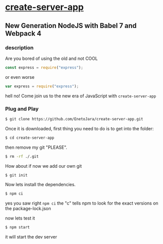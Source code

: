 # [create-server-app](https://github.com/EnetoJara/create-server-app)

## New Generation NodeJS with Babel 7 and Webpack 4

### description

Are you bored of using the old and not COOL

```js
const express = require("express");
```

or even worse

```js
var express = require("express");
```

hell no! Come join us to the new era of JavaScript with `create-server-app`

### Plug and Play

```bash
$ git clone https://github.com/EnetoJara/create-server-app.git
```

Once it is downloaded, first thing you need to do is to get into the folder:

```bash
$ cd create-server-app
```

then remove my git "PLEASE".

```bash
$ rm -rf ./.git
```

How about if now we add our own git

```bash
$ git init
```

Now lets install the dependencies.

```bash
$ npm ci
```

yes you saw right `npm ci` the "c" tells npm to look for the exact versions on the package-lock.json

now lets test it

```bash
$ npm start
```

it will start the dev server
